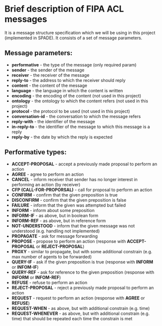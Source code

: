 # Brief description of FIPA ACL messages

It is a message structure specification which we will be using in this project (implemented in SPADE). It consists of a set of message parameters.

## Message parameters:

- **performative** - the type of the message (only required param)
- **sender** - the sender of the message
- **receiver** - the receiver of the message
- **reply-to** - the address to which the receiver should reply
- **content** - the content of the message
- **language** - the language in which the content is written
- **encoding** - the encoding of the content (not used in this project)
- **ontology** - the ontology to which the content refers (not used in this project)
- **protocol** - the protocol to be used (not used in this project)
- **conversation-id** - the conversation to which the message refers
- **reply-with** - the identifier of the message
- **in-reply-to** - the identifier of the message to which this message is a reply
- **reply-by** - the date by which the reply is expected

## Performative types:

- **ACCEPT-PROPOSAL** - accept a previously made proposal to perform an action 
- **AGREE** - agree to perform an action
- **CANCEL** - inform receiver that sender has no longer interest in performing an action (by receiver)
- **CFP (CALL-FOR-PROPORSAL)** - call for proposal to perform an action
- **CONFIRM** - confirm that the given preposition is true
- **DISCONFIRM** - confirm that the given preposition is false
- **FAILURE** - inform that the given was attempted but failed
- **INFORM** - inform about some preposition
- **INFORM-IF** - as above, but in boolean form
- **INFORM-REF** - as above, but in reference form
- **NOT-UNDERSTOOD** - inform that the given message was not understood (e.g. handling not implemented)
- **PROPAGATE** - ask for message forwarding
- **PROPOSE** - propose to perform an action (response with **ACCEPT-PROPOSAL** or **REJECT-PROPOSAL**)
- **PROXY** - similar to propagate, but with some additional constrain (e.g. max number of agents to be forwarded)
- **QUERY-IF** - ask if the given preposition is true (response with **INFORM** or **INFOM-IF**)
- **QUERY-REF** - ask for reference to the given preposition (response with **INFORM** or **INFOM-REF**)
- **REFUSE** - refuse to perform an action
- **REJECT-PROPOSAL** - reject a previously made proposal to perform an action
- **REQUEST** - request to perform an action (response with **AGREE** or **REFUSE**)
- **REQUEST-WHEN** - as above, but with additional constrain (e.g. time)
- **REQUEST-WHENEVER** - as above, but with additional constrain (e.g. time) that should be repeated each time the constrain is met